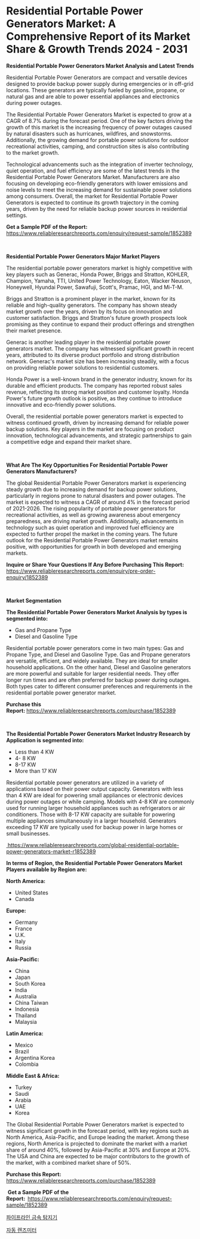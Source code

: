 <p><h1>Residential Portable Power Generators Market: A Comprehensive Report of its Market Share & Growth Trends 2024 - 2031</h1></p><p><strong>Residential Portable Power Generators Market Analysis and Latest Trends</strong></p>
<p><p>Residential Portable Power Generators are compact and versatile devices designed to provide backup power supply during emergencies or in off-grid locations. These generators are typically fueled by gasoline, propane, or natural gas and are able to power essential appliances and electronics during power outages.</p><p>The Residential Portable Power Generators Market is expected to grow at a CAGR of 8.7% during the forecast period. One of the key factors driving the growth of this market is the increasing frequency of power outages caused by natural disasters such as hurricanes, wildfires, and snowstorms. Additionally, the growing demand for portable power solutions for outdoor recreational activities, camping, and construction sites is also contributing to the market growth.</p><p>Technological advancements such as the integration of inverter technology, quiet operation, and fuel efficiency are some of the latest trends in the Residential Portable Power Generators Market. Manufacturers are also focusing on developing eco-friendly generators with lower emissions and noise levels to meet the increasing demand for sustainable power solutions among consumers. Overall, the market for Residential Portable Power Generators is expected to continue its growth trajectory in the coming years, driven by the need for reliable backup power sources in residential settings.</p></p>
<p><strong>Get a Sample PDF of the Report:&nbsp;</strong> <a href="https://www.reliableresearchreports.com/enquiry/request-sample/1852389">https://www.reliableresearchreports.com/enquiry/request-sample/1852389</a></p>
<p>&nbsp;</p>
<p><strong>Residential Portable Power Generators Major Market Players</strong></p>
<p><p>The residential portable power generators market is highly competitive with key players such as Generac, Honda Power, Briggs and Stratton, KOHLER, Champion, Yamaha, TTI, United Power Technology, Eaton, Wacker Neuson, Honeywell, Hyundai Power, Sawafuji, Scott's, Pramac, HGI, and Mi-T-M.</p><p>Briggs and Stratton is a prominent player in the market, known for its reliable and high-quality generators. The company has shown steady market growth over the years, driven by its focus on innovation and customer satisfaction. Briggs and Stratton's future growth prospects look promising as they continue to expand their product offerings and strengthen their market presence.</p><p>Generac is another leading player in the residential portable power generators market. The company has witnessed significant growth in recent years, attributed to its diverse product portfolio and strong distribution network. Generac's market size has been increasing steadily, with a focus on providing reliable power solutions to residential customers.</p><p>Honda Power is a well-known brand in the generator industry, known for its durable and efficient products. The company has reported robust sales revenue, reflecting its strong market position and customer loyalty. Honda Power's future growth outlook is positive, as they continue to introduce innovative and eco-friendly power solutions.</p><p>Overall, the residential portable power generators market is expected to witness continued growth, driven by increasing demand for reliable power backup solutions. Key players in the market are focusing on product innovation, technological advancements, and strategic partnerships to gain a competitive edge and expand their market share.</p></p>
<p>&nbsp;</p>
<p><strong>What Are The Key Opportunities For Residential Portable Power Generators Manufacturers?</strong></p>
<p><p>The global Residential Portable Power Generators market is experiencing steady growth due to increasing demand for backup power solutions, particularly in regions prone to natural disasters and power outages. The market is expected to witness a CAGR of around 4% in the forecast period of 2021-2026. The rising popularity of portable power generators for recreational activities, as well as growing awareness about emergency preparedness, are driving market growth. Additionally, advancements in technology such as quiet operation and improved fuel efficiency are expected to further propel the market in the coming years. The future outlook for the Residential Portable Power Generators market remains positive, with opportunities for growth in both developed and emerging markets.</p></p>
<p><strong>Inquire or Share Your Questions If Any Before Purchasing This Report:</strong> <a href="https://www.reliableresearchreports.com/enquiry/pre-order-enquiry/1852389">https://www.reliableresearchreports.com/enquiry/pre-order-enquiry/1852389</a></p>
<p>&nbsp;</p>
<p><strong>Market Segmentation</strong></p>
<p><strong>The Residential Portable Power Generators Market Analysis by types is segmented into:</strong></p>
<p><ul><li>Gas and Propane Type</li><li>Diesel and Gasoline Type</li></ul></p>
<p><p>Residential portable power generators come in two main types: Gas and Propane Type, and Diesel and Gasoline Type. Gas and Propane generators are versatile, efficient, and widely available. They are ideal for smaller household applications. On the other hand, Diesel and Gasoline generators are more powerful and suitable for larger residential needs. They offer longer run times and are often preferred for backup power during outages. Both types cater to different consumer preferences and requirements in the residential portable power generator market.</p></p>
<p><strong>Purchase this Report:&nbsp;</strong><a href="https://www.reliableresearchreports.com/purchase/1852389">https://www.reliableresearchreports.com/purchase/1852389</a></p>
<p>&nbsp;</p>
<p><strong>The Residential Portable Power Generators Market Industry Research by Application is segmented into:</strong></p>
<p><ul><li>Less than 4 KW</li><li>4- 8 KW</li><li>8-17 KW</li><li>More than 17 KW</li></ul></p>
<p><p>Residential portable power generators are utilized in a variety of applications based on their power output capacity. Generators with less than 4 KW are ideal for powering small appliances or electronic devices during power outages or while camping. Models with 4-8 KW are commonly used for running larger household appliances such as refrigerators or air conditioners. Those with 8-17 KW capacity are suitable for powering multiple appliances simultaneously in a larger household. Generators exceeding 17 KW are typically used for backup power in large homes or small businesses.</p></p>
<p><a href="https://www.reliableresearchreports.com/global-residential-portable-power-generators-market-r1852389">&nbsp;https://www.reliableresearchreports.com/global-residential-portable-power-generators-market-r1852389</a></p>
<p><strong>In terms of Region, the Residential Portable Power Generators Market Players available by Region are:</strong></p>
<p>
    <p> <strong> North America: </strong>
        <ul>
            <li>United States</li>
            <li>Canada</li>
        </ul>
        </p> 
    <p> <strong> Europe: </strong>
        <ul>
            <li>Germany</li>
            <li>France</li>
            <li>U.K.</li>
            <li>Italy</li>
            <li>Russia</li>
        </ul>
        </p> 
    <p> <strong> Asia-Pacific: </strong>
        <ul>
            <li>China</li>
            <li>Japan</li>
            <li>South Korea</li>
            <li>India</li>
            <li>Australia</li>
            <li>China Taiwan</li>
            <li>Indonesia</li>
            <li>Thailand</li>
            <li>Malaysia</li>
        </ul>
        </p> 
    <p> <strong> Latin America: </strong>
        <ul>
            <li>Mexico</li>
            <li>Brazil</li>
            <li>Argentina Korea</li>
            <li>Colombia</li>
        </ul>
        </p> 
    <p> <strong> Middle East & Africa: </strong>
        <ul>
            <li>Turkey</li>
            <li>Saudi</li>
            <li>Arabia</li>
            <li>UAE</li>
            <li>Korea</li>
        </ul>
    </p>
    </p>
<p><p>The Global Residential Portable Power Generators market is expected to witness significant growth in the forecast period, with key regions such as North America, Asia-Pacific, and Europe leading the market. Among these regions, North America is projected to dominate the market with a market share of around 40%, followed by Asia-Pacific at 30% and Europe at 20%. The USA and China are expected to be major contributors to the growth of the market, with a combined market share of 50%.</p></p>
<p><strong>Purchase this Report: </strong><a href="https://www.reliableresearchreports.com/purchase/1852389">https://www.reliableresearchreports.com/purchase/1852389</a></p>
<p>&nbsp;<strong>Get a Sample PDF of the Report:&nbsp;&nbsp;</strong><a href="https://www.reliableresearchreports.com/enquiry/request-sample/1852389">https://www.reliableresearchreports.com/enquiry/request-sample/1852389</a></p>
<p><strong></strong></p>
<p><p><a href="https://medium.com/@honeypie6456/%ED%8C%8C%EC%9D%B4%ED%94%84-%EB%9D%BC%EC%9D%B8-%EA%B8%88%EC%86%8D-%ED%83%90%EC%A7%80%EA%B8%B0-%EC%8B%9C%EC%9E%A5%EC%9D%80-%EC%8B%9C%EC%9E%A5-%EC%A0%90%EC%9C%A0%EC%9C%A8-%EC%8B%9C%EC%9E%A5-%ED%8A%B8%EB%A0%8C%EB%93%9C-%EB%B0%8F-%EC%8B%9C%EC%9E%A5-%EC%84%B1%EC%9E%A5%EC%97%90-%EA%B4%80%ED%95%9C-%EC%A0%95%EB%B3%B4%EB%A5%BC-%EC%A0%9C%EA%B3%B5%ED%95%A9%EB%8B%88%EB%8B%A4-ce1d7bffa8bf">파이프라인 금속 탐지기</a></p><p><a href="https://medium.com/@juracy1980/%EC%9E%90%EB%8F%99-%EB%A0%8C%EC%A6%88%EA%B3%84-%EC%8B%9C%EC%9E%A5-%EC%A0%84%EB%A7%9D-%EC%82%B0%EC%97%85-%EA%B0%9C%EC%9A%94-%EB%B0%8F-%EC%98%88%EC%B8%A1-2024%EB%85%84%EB%B6%80%ED%84%B0-2031%EB%85%84%EA%B9%8C%EC%A7%80-f23aba8366f2">자동 렌즈미터</a></p></p>